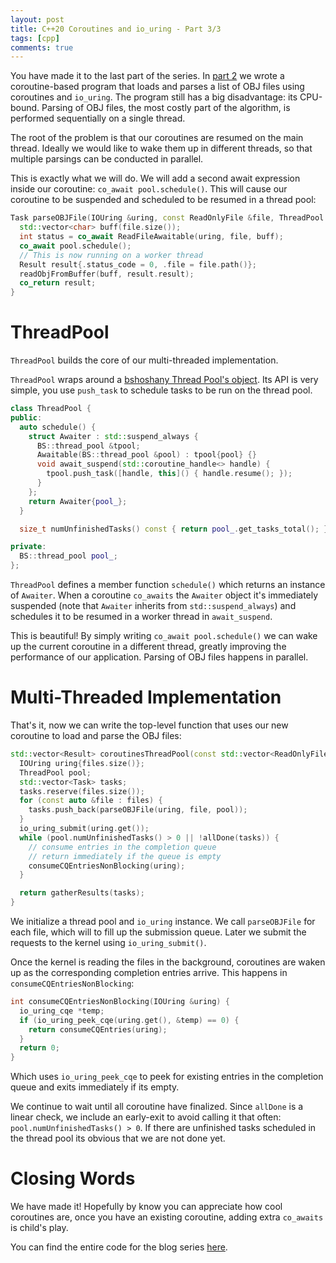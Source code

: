 ```yaml
---
layout: post
title: C++20 Coroutines and io_uring - Part 3/3
tags: [cpp]
comments: true
---
```


You have made it to the last part of the series. In [part 2]() we wrote a coroutine-based program that loads and parses a list of OBJ files using coroutines and `io_uring`. The program still has a big disadvantage: its CPU-bound. Parsing of OBJ files, the most costly part of the algorithm, is performed sequentially on a single thread.

The root of the problem is that our coroutines are resumed on the main thread. Ideally we would like to wake them up in different threads, so that multiple parsings can be conducted in parallel.

This is exactly what we will do. We will add a second await expression inside our coroutine: `co_await pool.schedule()`. This will cause our coroutine to be suspended and scheduled to be resumed in a thread pool:

```cpp
Task parseOBJFile(IOUring &uring, const ReadOnlyFile &file, ThreadPool &pool) {
  std::vector<char> buff(file.size());
  int status = co_await ReadFileAwaitable(uring, file, buff);
  co_await pool.schedule();
  // This is now running on a worker thread
  Result result{.status_code = 0, .file = file.path()};
  readObjFromBuffer(buff, result.result);
  co_return result;
}
```

# ThreadPool

`ThreadPool` builds the core of our multi-threaded implementation.

`ThreadPool` wraps around a [bshoshany Thread Pool's object](https://github.com/bshoshany/thread-pool). Its API is very simple, you use `push_task` to schedule tasks to be run on the thread pool.

```cpp
class ThreadPool {
public:
  auto schedule() {
    struct Awaiter : std::suspend_always {
      BS::thread_pool &tpool;
      Awaitable(BS::thread_pool &pool) : tpool{pool} {}
      void await_suspend(std::coroutine_handle<> handle) {
        tpool.push_task([handle, this]() { handle.resume(); });
      }
    };
    return Awaiter{pool_};
  }

  size_t numUnfinishedTasks() const { return pool_.get_tasks_total(); }

private:
  BS::thread_pool pool_;
};

```

`ThreadPool` defines a member function `schedule()` which returns an instance of `Awaiter`.
When a coroutine `co_awaits` the `Awaiter` object it's immediately suspended (note that `Awaiter` inherits from `std::suspend_always`) and schedules it to be resumed in a worker thread in `await_suspend`.

This is beautiful! By simply writing `co_await pool.schedule()` we can wake up the current coroutine in a different thread, greatly improving the performance of our application. Parsing of OBJ files happens in parallel.

# Multi-Threaded Implementation

That's it, now we can write the top-level function that uses our new coroutine to load and parse the OBJ files:

```cpp
std::vector<Result> coroutinesThreadPool(const std::vector<ReadOnlyFile> &files) {
  IOUring uring{files.size()};
  ThreadPool pool;
  std::vector<Task> tasks;
  tasks.reserve(files.size());
  for (const auto &file : files) {
    tasks.push_back(parseOBJFile(uring, file, pool));
  }
  io_uring_submit(uring.get());
  while (pool.numUnfinishedTasks() > 0 || !allDone(tasks)) {
    // consume entries in the completion queue
    // return immediately if the queue is empty
    consumeCQEntriesNonBlocking(uring);
  }

  return gatherResults(tasks);
}
```

We initialize a thread pool and `io_uring` instance. We call `parseOBJFile` for each file, which will to fill up the submission queue. Later we submit the requests to the kernel using `io_uring_submit()`.

Once the kernel is reading the files in the background, coroutines are waken up as the corresponding completion entries arrive. This happens in `consumeCQEntriesNonBlocking`:

```cpp
int consumeCQEntriesNonBlocking(IOUring &uring) {
  io_uring_cqe *temp;
  if (io_uring_peek_cqe(uring.get(), &temp) == 0) {
    return consumeCQEntries(uring);
  }
  return 0;
}
```

Which uses `io_uring_peek_cqe` to peek for existing entries in the completion queue and exits immediately if its empty. 

We continue to wait until all coroutine have finalized. Since `allDone` is a linear check, we include an early-exit to avoid calling it that often: `pool.numUnfinishedTasks() > 0`. If there are unfinished tasks scheduled in the thread pool its obvious that we are not done yet.

# Closing Words

We have made it! Hopefully by know you can appreciate how cool coroutines are, once you have an existing coroutine, adding extra `co_awaits` is child's play.

You can find the entire code for the blog series [here](git@github.com:pabloariasal/couring.git).
